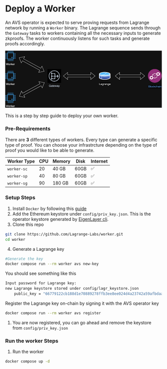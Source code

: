 # Deploy a Worker

An AVS operator is expected to serve proving requests from Lagrange network by running a `Worker` binary. The Lagrange sequence sends through the `Gateway` tasks to workers containing all the necessary inputs to generate zkproofs. The worker continuously listens for such tasks and generate proofs accordingly.


![Worker](Lagrange.png)

This is a step by step guide to deploy your own worker.

### Pre-Requirements

There are **3** different types of workers. Every type can generate a specific type of proof.
You can choose your infrastrcture depending on the type of proof you would like to be able to generate.

| Worker Type | CPU | Memory | Disk | Internet |
| --- | --- | --- | --- | --- |
| `worker-sc` | 20 | 40 GB | 60GB | ✅ |
| `worker-sp` | 40 | 80 GB | 60GB | ✅ |
| `worker-sg` | 90 | 180 GB | 60GB | ✅ |

### Setup Steps

1. Install `Docker` by following this [guide](https://docs.docker.com/engine/install/)
2. Add the Ethereum keystore under `config/priv_key.json`. This is the operator keystore generated by [EigenLayer cli](https://docs.eigenlayer.xyz/eigenlayer/operator-guides/operator-installation#cli-installation).
3. Clone this repo
```sh
git clone https://github.com/Lagrange-Labs/worker.git
cd worker
```
4. Generate a Lagrange key
```sh
#Generate the key
docker compose run --rm worker avs new-key
```
You should see something like this
```sh
Input password for Lagrange key:
new Lagrange keystore stored under config/lagr_keystore.json
	public_key = "66779122cb188d1e70889278ffb3ee8ee024d4a23742a59afbdaaa096fc5135c3a14d897de87d1c56adbe029619c231416e7dfb3f1de0a542dd8ac7f4748ce07"
```
Register the Lagrange key on-chain by signing it with the AVS operator key
```sh
docker compose run --rm worker avs register
```

1. You are now registered, you can go ahead and remove the keystore from  `config/priv_key.json`

### Run the worker Steps

1. Run the worker
```sh
docker compose up -d
```